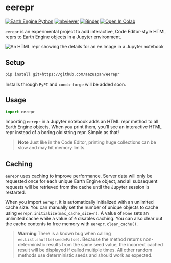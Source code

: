 # eerepr

[![Earth Engine Python](https://img.shields.io/badge/Earth%20Engine%20API-Python-green)](https://developers.google.com/earth-engine/tutorials/community/intro-to-python-api)
[![nbviewer](https://raw.githubusercontent.com/jupyter/design/master/logos/Badges/nbviewer_badge.svg)](https://nbviewer.org/github/aazuspan/eerepr/blob/main/docs/notebooks/demo.ipynb)
[![Binder](https://mybinder.org/badge_logo.svg)](https://mybinder.org/v2/gh/aazuspan/eerepr/HEAD?labpath=docs%2Fnotebooks%2Fdemo.ipynb)
[![Open In Colab](https://colab.research.google.com/assets/colab-badge.svg)](https://colab.research.google.com/github/aazuspan/eerepr/blob/main/docs/notebooks/demo.ipynb)

`eerepr` is an experimental project to add interactive, Code Editor-style HTML reprs to Earth Engine objects in a Jupyter environment.

![An HTML repr showing the details for an ee.Image in a Jupyter notebook](https://user-images.githubusercontent.com/50475791/200094168-324658b7-c97e-451b-b490-2ff580ac81ab.png)

## Setup

```bash
pip install git+https://github.com/aazuspan/eerepr
```

Installs through `PyPI` and `conda-forge` will be added soon.

## Usage

```python
import eerepr
```

Importing `eerepr` in a Jupyter notebook adds an HTML repr method to all Earth Engine objects. When you print them, you'll see an interactive HTML repr instead of a boring old string repr. Simple as that!

> **Note**
> Just like in the Code Editor, printing huge collections can be slow and may hit memory limits.

## Caching

`eerepr` uses caching to improve performance. Server data will only be requested once for each unique Earth Engine object, and all subsequent requests will be retrieved from the cache until the Jupyter session is restarted.

When you import `eerepr`, it is automatically initialized with an unlimited cache size. You can manually set the number of unique objects to cache using `eerepr.initialize(max_cache_size=n)`. A value of `None` sets an unlimited cache while a value of `0` disables caching. You can also clear out the cache contents to free memory with `eerepr.clear_cache()`.

> **Warning**
> There is a known bug when calling `ee.List.shuffle(seed=False)`. Because the method returns non-deterministic results from the same seed value, the incorrect cached result will be displayed if called multiple times. All other random methods use deterministic seeds and should work as expected.
